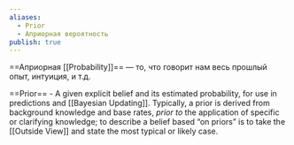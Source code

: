 ```yaml
---
aliases:
  - Prior
  - Априорная вероятность
publish: true
---
```



==Априорная [[Probability]]== — то, что говорит нам весь прошлый опыт,
интуиция, и т.д.

==Prior== - A given explicit belief and its estimated probability, for use in predictions and [[Bayesian Updating]]. Typically, a prior is derived from background knowledge and base rates, _prior to_ the application of specific or clarifying knowledge; to describe a belief based “on priors” is to take the [[Outside View]] and state the most typical or likely case.